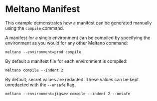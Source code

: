 # Meltano Manifest

This example demonstrates how a manifest can be generated manually using the `compile` command.


A manifest for a single environment can be compiled by specifying the environment as you would for any other Meltano command:

```shell
meltano --environment=prod compile
```


By default a manifest file for each environment is compiled:

```shell
meltano compile --indent 2
```


By default, secret values are redacted. These values can be kept unredacted with the `--unsafe` flag.

```shell
meltano --environment=jigsaw compile --indent 2 --unsafe
```

